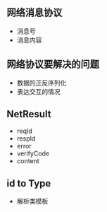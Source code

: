 ## 网络消息协议
- 消息号
- 消息内容

## 网络协议要解决的问题
- 数据的正反序列化
- 表达交互的情况

## NetResult
- reqId
- respId
- error
- verifyCode
- content

## id to Type
- 解析类模板